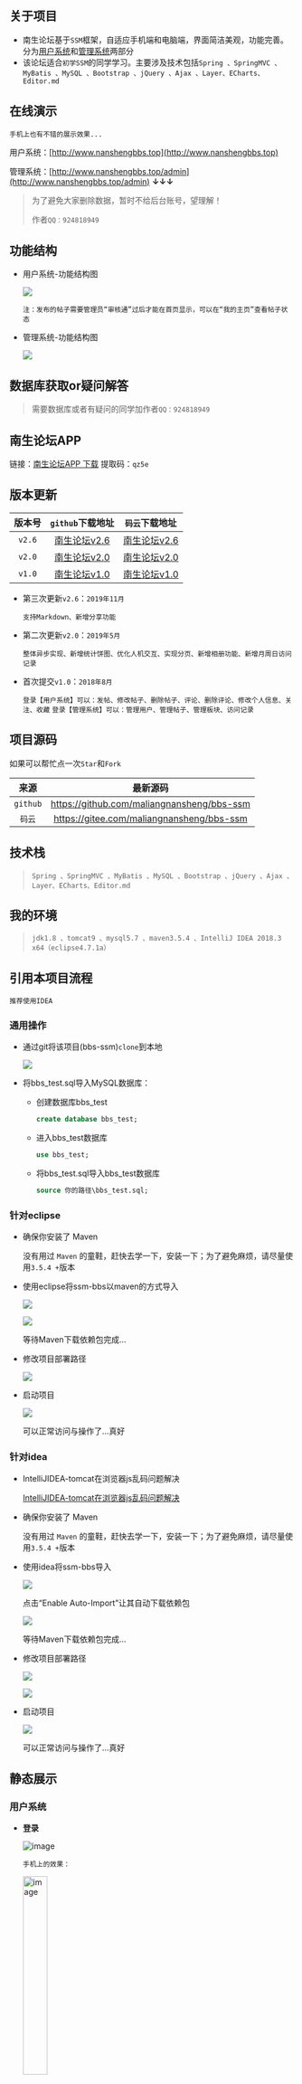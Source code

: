 ## 关于项目

- 南生论坛基于`SSM`框架，自适应手机端和电脑端，界面简洁美观，功能完善。分为[用户系统](http://www.nanshengbbs.top)和[管理系统](http://www.nanshengbbs.top/admin)两部分
- 该论坛适合`初学SSM`的同学学习。主要涉及技术包括`Spring 、SpringMVC 、MyBatis 、MySQL 、Bootstrap 、jQuery 、Ajax 、Layer、ECharts、Editor.md`

## 在线演示

`手机上也有不错的展示效果...`

用户系统：[http://www.nanshengbbs.top](http://www.nanshengbbs.top)

管理系统：[http://www.nanshengbbs.top/admin](http://www.nanshengbbs.top/admin)    **↓↓↓**

> 为了避免大家删除数据，暂时不给后台账号，望理解！
>
> 作者`QQ：924818949`

## 功能结构

- 用户系统-功能结构图

  ![](picture/用户系统功能结构图.png)

  `注：发布的帖子需要管理员“审核通”过后才能在首页显示，可以在“我的主页”查看帖子状态`

- 管理系统-功能结构图

  ![](picture/管理系统功能结构图.png)

## 数据库获取or疑问解答

> 需要数据库或者有疑问的同学加作者`QQ：924818949`

## 南生论坛APP

链接：[南生论坛APP 下载](https://pan.baidu.com/s/1-q_fH_gR-RLkM252CtlU-Q) 
提取码：`qz5e`

## 版本更新

| 版本号 |                       `github`下载地址                       |                        `码云`下载地址                        |
| :----: | :----------------------------------------------------------: | :----------------------------------------------------------: |
| `v2.6` | [南生论坛v2.6](https://github.com/maliangnansheng/bbs-ssm/releases/download/v2.6/bbs-ssmv2.6.zip) | [南生论坛v2.6](https://gitee.com/maliangnansheng/bbs-ssm/attach_files/322557/download) |
| `v2.0` |                       [南生论坛v2.0]()                       |                       [南生论坛v2.0]()                       |
| `v1.0` | [南生论坛v1.0](https://github.com/maliangnansheng/bbs-ssm/releases/download/v1.0/bbs-ssmv1.0.zip) | [南生论坛v1.0](https://gitee.com/maliangnansheng/bbs-ssm/attach_files/322556/download) |

- 第三次更新`v2.6`：`2019年11月`

   `支持Markdown、新增分享功能` 

- 第二次更新`v2.0`：`2019年5月`
  
   `整体异步实现、新增统计饼图、优化人机交互、实现分页、新增相册功能、新增月周日访问记录` 
  
- 首次提交`v1.0`：`2018年8月`

  `登录【用户系统】可以：发帖、修改帖子、删除帖子、评论、删除评论、修改个人信息、关注、收藏`
  `登录【管理系统】可以：管理用户、管理帖子、管理板块、访问记录` 

## 项目源码

如果可以帮忙点一次`Star`和`Fork`

|   来源   |                   最新源码                   |
| :------: | :------------------------------------------: |
| `github` | <https://github.com/maliangnansheng/bbs-ssm> |
|  `码云`  | <https://gitee.com/maliangnansheng/bbs-ssm>  |

## 技术栈

> `Spring 、SpringMVC 、MyBatis 、MySQL 、Bootstrap 、jQuery 、Ajax 、Layer、ECharts、Editor.md`

## 我的环境

> `jdk1.8 、tomcat9 、mysql5.7 、maven3.5.4 、IntelliJ IDEA 2018.3 x64（eclipse4.7.1a）`

## 引用本项目流程

`推荐使用IDEA`

### 通用操作

- 通过git将该项目(bbs-ssm)`clone`到本地

  ![](picture/clone.png)

- 将bbs_test.sql导入MySQL数据库：

  - 创建数据库bbs_test

    ```sql
    create database bbs_test;
    ```

  - 进入bbs_test数据库

    ```sql
    use bbs_test;
    ```

  - 将bbs_test.sql导入bbs_test数据库

    ```sql
    source 你的路径\bbs_test.sql;
    ```

### 针对eclipse

- 确保你安装了 Maven

  没有用过 `Maven` 的童鞋，赶快去学一下，安装一下；为了避免麻烦，请尽量使用`3.5.4 +`版本

- 使用eclipse将ssm-bbs以maven的方式导入

  ![](picture/maven1.png)

  ![](picture/maven2.png)

  等待Maven下载依赖包完成...

- 修改项目部署路径

  ![](picture/tomcat.png)

- 启动项目

  ![](picture/run.png)

  可以正常访问与操作了...真好

### 针对idea

- IntelliJIDEA-tomcat在浏览器js乱码问题解决

  [IntelliJIDEA-tomcat在浏览器js乱码问题解决](http://blog.nanshengbbs.top:8080/2019/04/28/IntelliJIDEA-tomcat%E5%9C%A8%E6%B5%8F%E8%A7%88%E5%99%A8js%E4%B9%B1%E7%A0%81%E9%97%AE%E9%A2%98%E8%A7%A3%E5%86%B3/)

- 确保你安装了 Maven

  没有用过 `Maven` 的童鞋，赶快去学一下，安装一下；为了避免麻烦，请尽量使用`3.5.4 +`版本

- 使用idea将ssm-bbs导入

  ![](picture/idea001.png)

  点击“Enable Auto-Import”让其自动下载依赖包

  ![](picture/idea002.png)

  等待Maven下载依赖包完成...

- 修改项目部署路径

  ![](/picture/idea003.png)

  ![](picture/idea004.png)

- 启动项目

  ![](picture/idea005.png)

  可以正常访问与操作了...真好

## 静态展示

### 用户系统

- **登录**

  ![image](picture/用户-登录v2.6.png)

  `手机上的效果：`

  <img src="picture/手机-登录v2.6.jpg" alt="image" width="30%;" />

- **首页-登录后**

  ![image](picture/用户-首页-登陆后v2.6.png)

  `手机上的效果：`

  <img src="picture/手机-首页-登录后v2.6.jpg" alt="image" width="30%;" />

- **首页-文章详情**
  ![image](picture/用户-文章详情v2.6.png)
  
  `手机上的效果：`
  
  <img src="picture/手机-文章详情v2.6.jpg" alt="image" width="30%;" />

[查看全部]( [http://blog.nanshengbbs.top:8080/2020/01/06/%E5%8D%97%E7%94%9F%E8%AE%BA%E5%9D%9B%E9%A1%B5%E9%9D%A2%E9%9D%99%E6%80%81%E5%B1%95%E7%A4%BAv2-6/](http://blog.nanshengbbs.top:8080/2020/01/06/南生论坛页面静态展示v2-6/) )

**↓↓↓↓↓↓↓↓↓↓↓↓↓↓↓↓↓↓↓↓↓↓↓↓↓↓↓↓↓↓↓↓↓↓↓↓↓↓↓↓↓↓↓↓↓↓↓↓↓↓↓↓↓↓↓↓↓↓↓↓↓↓↓**

[前往查看南生论坛所有页面的展示效果：]( [http://blog.nanshengbbs.top:8080/2020/01/06/%E5%8D%97%E7%94%9F%E8%AE%BA%E5%9D%9B%E9%A1%B5%E9%9D%A2%E9%9D%99%E6%80%81%E5%B1%95%E7%A4%BAv2-6/](http://blog.nanshengbbs.top:8080/2020/01/06/南生论坛页面静态展示v2-6/) )